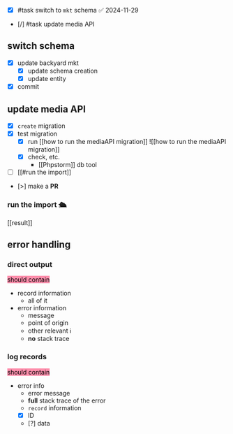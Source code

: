 - [x] #task switch to `mkt` schema ✅ 2024-11-29
- [/] #task update media API

## switch schema
- [x] update backyard  mkt
	- [x] update schema creation
	- [x] update entity
- [x] commit
## update media API
- [x] `create` migration
- [x] test migration
	- [x] run [[how to run the mediaAPI migration]]
		![[how to run the mediaAPI migration]]
	- [x] check, etc.
		- [[Phpstorm]] db tool
- [ ] [[#run the import]]
- [>] make a **PR**

### run the import 🛳
[[result]]

## error handling

### direct output
<mark style="background: #FF5582A6;">should contain</mark>
- record information
	- all of it
- error information
	- message
	- point of origin
	- other relevant ℹ
	- **no** stack trace

### log records
<mark style="background: #FF5582A6;">should contain</mark>
- error info
	- error message
	- **full** stack trace of the error
	- `record` information
	- [x] ID
	- [?] data
	